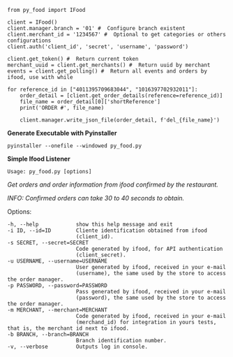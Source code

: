 
```
from py_food import IFood

client = IFood() 
client.manager.branch = '01' #  Configure branch existent
client.merchant_id = '1234567' #  Optional to get categories or others configurations
client.auth('client_id', 'secret', 'username', 'password')

client.get_token() #  Return current token
merchant_uuid = client.get_merchants() #  Return uuid by merchant
events = client.get_polling() #  Return all events and orders by ifood, use with while 

for reference_id in ["4011395709683044", "1016397702932011"]:
    order_detail = [client.get_order_details(reference=reference_id)]
    file_name = order_detail[0]['shortReference']
    print('ORDER #', file_name)

    client.manager.write_json_file(order_detail, f'del_{file_name}')
```

**Generate Executable with Pyinstaller**

``
pyinstaller --onefile --windowed py_food.py
``

**Simple Ifood Listener**

`Usage: py_food.py [options]
`

_Get orders and order information from ifood confirmed by the restaurant._

_INFO: Confirmed orders can take 30 to 40 seconds to obtain._

Options:
  ~~~~-version             show program's version number and exit
  -h, --help            show this help message and exit
  -i ID, --id=ID        Cliente identification obtained from ifood
                        (client_id).
  -s SECRET, --secret=SECRET
                        Code generated by ifood, for API authentication
                        (client_secret).
  -u USERNAME, --username=USERNAME
                        User generated by ifood, received in your e-mail
                        (username), the same used by the store to access the order manager.
  -p PASSWORD, --password=PASSWORD
                        Pass generated by ifood, received in your e-mail
                        (password), the same used by the store to access the order manager.
  -m MERCHANT, --merchant=MERCHANT
                        Code generated by ifood, received in your e-mail
                        (merchand_id) for integration in yours tests, that is, the merchant id next to ifood.
  -b BRANCH, --branch=BRANCH
                        Branch identification number.
  -v, --verbose         Outputs log in console.
